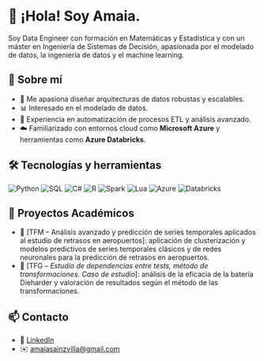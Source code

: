 # 👋 ¡Hola! Soy Amaia.

Soy Data Engineer con formación en Matemáticas y Estadística y con un máster en Ingeniería de Sistemas de Decisión, apasionada por el modelado de datos, la ingeniería de datos y el machine learning.

## 🚀 Sobre mí

- 🧱 Me apasiona diseñar arquitecturas de datos robustas y escalables.
- 📊 Interesado en el modelado de datos.
- 🔁 Experiencia en automatización de procesos ETL y análisis avanzado.
- ☁️ Familiarizado con entornos cloud como **Microsoft Azure** y herramientas como **Azure Databricks**.

## 🛠️ Tecnologías y herramientas

![Python](https://img.shields.io/badge/Python-3776AB?logo=python&logoColor=white)
![SQL](https://img.shields.io/badge/SQL-025E8C?logo=postgresql&logoColor=white)
![C#](https://img.shields.io/badge/C%23-239120?logo=c-sharp&logoColor=white)
![R](https://img.shields.io/badge/R-276DC3?logo=r&logoColor=white)
![Spark](https://img.shields.io/badge/Apache%20Spark-E25A1C?logo=apachespark&logoColor=white)
![Lua](https://img.shields.io/badge/Lua-2C2D72?logo=lua&logoColor=white)
![Azure](https://img.shields.io/badge/Microsoft%20Azure-0078D4?logo=microsoftazure&logoColor=white)
![Databricks](https://img.shields.io/badge/Databricks-E52E06?logo=databricks&logoColor=white)

## 📄 Proyectos Académicos

- 📘 [TFM – Análisis avanzado y predicción de series temporales aplicados al estudio de retrasos en aeropuertos]: aplicación de clusterización y modelos predictivos de series temporales clásicos y de redes neuronales para la predicción de retrasos en aeropuertos.
- 📗 [TFG – *Estudio de dependencias entre tests, método de transformaciones. Caso de estudio*]: análisis de la eficacia de la batería Dieharder y valoración de resultados según el método de las transformaciones.

## 📫 Contacto

- 💼 [LinkedIn](https://es.linkedin.com/in/amaia-sainz-villa)
- ✉️ amaiasainzvilla@gmail.com
